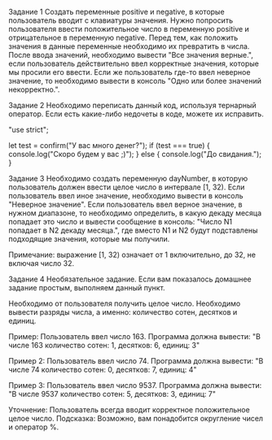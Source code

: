 Задание 1
Создать переменные positive и negative, в которые пользователь вводит с 
клавиатуры значения. Нужно попросить пользователя ввести положительное число в 
переменную positive и отрицательное в переменную negative. 
Перед тем, как положить значения в данные переменные необходимо их превратить 
в числа.
После ввода значений, необходимо вывести "Все значения верные.", если 
пользователь действительно ввел корректные значения, которые мы просили его 
ввести.
Если же пользователь где-то ввел неверное значение, то необходимо вывести 
в консоль "Одно или более значений некорректно.".

Задание 2
Необходимо переписать данный код, используя тернарный оператор.
Если есть какие-либо недочеты в коде, можете их исправить.


  "use strict";

  let test = confirm("У вас много денег?");
  if (test === true) {
    console.log("Скоро будем у вас ;)");
  } else {
    console.log("До свидания.");
  }


Задание 3
Необходимо создать переменную dayNumber, в которую пользователь должен ввести 
целое число в интервале [1, 32).
Если пользователь ввел иное значение, необходимо вывести в консоль 
"Неверное значение".
Если пользователь ввел верное значение, в нужном диапазоне, то необходимо 
определить, в какую декаду месяца попадает это число и вывести сообщение в 
консоль: "Число N1 попадает в N2 декаду месяца.", где вместо N1 и N2 будут 
подставлены подходящие значения, которые мы получили.

Примечание: выражение [1, 32) означает от 1 включительно, до 32, не включая 
число 32.


Задание 4
Необязательное задание.
Если вам показалось домашнее задание простым, выполняем данный пункт.

Необходимо от пользователя получить целое число.
Необходимо вывести разряды числа, а именно: количество сотен, десятков и единиц.

Пример:
Пользователь ввел число 163. Программа должна вывести:
"В числе 163 количество сотен: 1, десятков: 6, единиц: 3"

Пример 2:
Пользователь ввел число 74. Программа должна вывести:
"В числе 74 количество сотен: 0, десятков: 7, единиц: 4"

Пример 3:
Пользователь ввел число 9537. Программа должна вывести:
"В числе 9537 количество сотен: 5, десятков: 3, единиц: 7"

Уточнение: Пользователь всегда вводит корректное положительное целое число.
Подсказка: Возможно, вам понадобится округление чисел и оператор %.